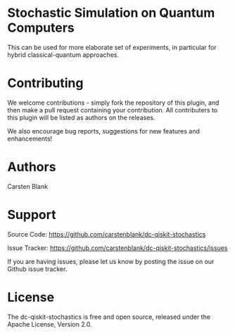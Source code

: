 # Stochastic Simulation on Quantum Computers

This can be used for more elaborate set of experiments, in particular for hybrid classical-quantum approaches.

# Contributing

We welcome contributions - simply fork the repository of this plugin, and then make a pull request containing your contribution. All contributers to this plugin will be listed as authors on the releases.

We also encourage bug reports, suggestions for new features and enhancements!

# Authors

Carsten Blank

# Support

Source Code: https://github.com/carstenblank/dc-qiskit-stochastics

Issue Tracker: https://github.com/carstenblank/dc-qiskit-stochastics/issues

If you are having issues, please let us know by posting the issue on our Github issue tracker.

# License
The dc-qiskit-stochastics is free and open source, released under the Apache License, Version 2.0.
